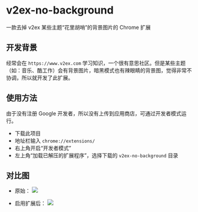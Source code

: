 # v2ex-no-background
一款去掉 v2ex 某些主题“花里胡哨”的背景图片的 Chrome 扩展

## 开发背景
经常会在 `https://www.v2ex.com` 学习知识，一个很有意思社区。但是某些主题（如：音乐、酷工作）会有背景图片，暗黑模式也有辣眼睛的背景图，觉得非常不协调，所以就开发了此扩展。

## 使用方法
由于没有注册 Google 开发者，所以没有上传到应用商店，可通过开发者模式运行。
- 下载此项目
- 地址栏输入 `chrome://extensions/`
- 右上角开启“开发者模式”
- 左上角“加载已解压的扩展程序”，选择下载的 `v2ex-no-background` 目录

## 对比图
- 原始：
![](https://i.loli.net/2020/12/30/p2eCMbBEjPnZ9G1.png)

- 启用扩展后：
![](https://i.loli.net/2020/12/30/eIAwxXfMGF83vD1.png)
